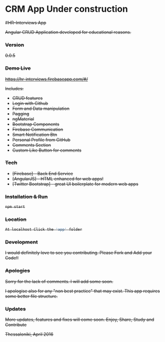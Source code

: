 
# CRM App Under construction

#<s>HR-Interviews App<s>
 

Angular CRUD Application developed for educational reasons.

### Version
0.0.5

### Demo Live
https://hr-interviews.firebaseapp.com/#/

Includes: 	

- CRUD features
- Login with Github
- Form and Data manipulation
- Pagging
- ngMaterial
- Bootstrap Components
- Firebase Communication
- Smart Notification Btn
- Personal Profile from GitHub
- Comments Section
- Custom Like Button for comments

### Tech

* [Firebase] - Back End Service
* [AngularJS] - HTML enhanced for web apps!
* [Twitter Bootstrap] - great UI boilerplate for modern web apps

### Installation & Run

```sh
npm start
```
### Location

```sh
At localhost Click the 'app' folder
```

### Development

I would definitely love to see you contributing. Please Fork and Add your Code!!

### Apologies

Sorry for the lack of comments. I will add some soon. 

I apologise also for any "non best practice" that may exist.
This app requires some better file structure.

### Updates

More updates, features and fixes will come soon.
Enjoy, Share, Study and Contribute

Thessaloniki, April 2016



